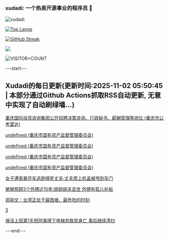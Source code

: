 ### xudadi: 一个热衷开源事业的程序员 👋

![xudadi](https://github-readme-stats-git-masterorgs-github-readme-stats-team.vercel.app/api?username=xudadi)

[![Top Langs](https://github-readme-stats.vercel.app/api/top-langs/?username=xudadi)](https://github.com/anuraghazra/github-readme-stats)

[![GitHub Streak](https://streak-stats.demolab.com?user=xudadi&locale=zh_Hans)](https://git.io/streak-stats)

![](https://raw.githubusercontent.com/xudadi/xudadi/main/assets/github-contribution-grid-snake.svg)

![VISITOR+COUNT](https://komarev.com/ghpvc/?username=xudadi&label=VISITOR+COUNT)


---start---

## Xudadi的每日更新(更新时间:2025-11-02 05:50:45 | 本部分通过Github Actions抓取RSS自动更新, 无意中实现了自动刷绿墙...)

[重庆国际投资咨询集团公开招聘决策咨询、行政秘书、薪酬管理等岗位 (重庆市公考雷达)](https://www.gongkaoleida.com/article/2672021)

[undefined (重庆市国有资产监督管理委员会)](https://dadilab.github.io/feeds/all.xml)

[undefined (重庆市国有资产监督管理委员会)](https://dadilab.github.io/feeds/all.xml)

[undefined (重庆市国有资产监督管理委员会)](https://dadilab.github.io/feeds/all.xml)

[undefined (重庆市国有资产监督管理委员会)](https://dadilab.github.io/feeds/all.xml)

[女子遭家暴开车逃跑撞死丈夫:丈夫爬上机盖被甩到车门](https://m.163.com/news/article/KDAA9TEC0514BE2Q.html)

[舅舅照顾3个外甥近10年:姐姐姐夫去世 外甥有孤儿补贴](https://m.163.com/news/article/KDAHJEDM051492T3.html)

[郑丽文：台湾正处于最困难、最危险的时刻](https://m.163.com/news/article/KDA0C1B60514R9OJ.html)

[3](https://m.163.com/touch/news/sub/domestic)

[保洁上班第1天把同事撞下电梯井致其身亡 事后继续清扫](https://m.163.com/news/article/KD9SNB8C053469LG.html)

---end---
